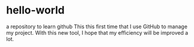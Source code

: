 # hello-world
a repository to learn github
This this first time that I use GitHub to manage my project. 
With this new tool, I hope that my efficiency will be improved a lot.
